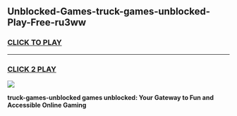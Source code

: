 
## Unblocked-Games-truck-games-unblocked-Play-Free-ru3ww
<h3>
<a href="https://premium76.site?title=truck-games-unblocked&ref=19M">CLICK TO PLAY</a></h3>
<hr>

<h3>
<a href="https://premium76.site?title=truck-games-unblocked&ref=19M">CLICK 2 PLAY</a>
  
</h3>

<a href="https://premium76.site?title=truck-games-unblocked&ref=19M"><img src="https://clearcache.store/games.png"></a>


**truck-games-unblocked games unblocked: Your Gateway to Fun and Accessible Online Gaming**
